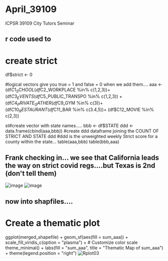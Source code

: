 # April_39109
ICPSR 39109 City Tutors Seminar
## r code used to 
# create strict 

df$strict <- 0

#logical vectors give you true = 1 and false = 0 when we add them....
aaa <-(df$C1_SCHOOL %in% c(1,2,3)) +
(df$C2_WORKPLACE %in% c(1,2,3))+
(df$C3_EVENTS %in% c(3,4))+
(df$C5_PUBLIC_TRANSPO %in% c(1,2,3)) +  
(df$C4_PRIVATE_GATHER %in% c(4))+
(df$C9_GYM %in% c(3))+
(df$C10_RESTAURANT %in% c(4.5))+  
(df$C11_BAR %in% c(3.4,5))+
(df$C12_MOVIE %in% c(2,3))

st#create vector with state names..... 
 bbb <- df$STATE
ddd <- data.frame(cbind(aaa,bbb))   #create ddd dataframe joining the COUNT OF STRICT AND STATE
ddd
#ddd is the unweighted  weekly Strict score for a county within the state... 
table(aaa,bbb)
table(bbb,aaa)

##  Frank checking in...  we see that California leads the way on strict covid regs....but Texas is 2nd (don't tell them)
![image](https://github.com/user-attachments/assets/44a4f2f0-5700-4cbc-a0ae-edfd282c47e1)
![image](https://github.com/user-attachments/assets/ec7b4a03-ba09-49d3-a4d6-e00567b9afcb)

## now into shapfiles....
# Create a thematic plot
ggplot(merged_shapefile) +
  geom_sf(aes(fill = sum_aaa)) +
  scale_fill_viridis_c(option = "plasma") +  # Customize color scale
  theme_minimal() +
  labs(fill = "sum_aaa", title = "Thematic Map of sum_aaa") +
  theme(legend.position = "right")
![Rplot03](https://github.com/user-attachments/assets/93c2deaa-1a47-40ec-a5f6-4a9932082dbe)

